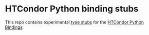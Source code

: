 # HTCondor Python binding stubs

This repo contains experimental [type stubs](https://typing.python.org/en/latest/spec/distributing.html#stub-files) for the [HTCondor Python Bindings](https://htcondor.readthedocs.io/en/24.x/apis/python-bindings/).